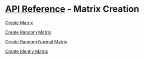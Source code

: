 # [API Reference](../../API.md) - Matrix Creation

[Create Matrix](CreateMatrix.md)

[Create Random Matrix](CreateRandomMatrix.md)

[Create Random Normal Matrix](CreateRandomNormalMatrix.md)

[Create Identiy Matrix](CreateIdentityMatrix.md)
